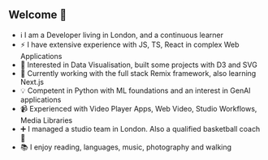 ## Welcome 👋
- ℹ️ I am a Developer living in London, and a continuous learner
- ⚡ I have extensive experience with JS, TS, React in complex Web Applications
- 🌱 Interested in Data Visualisation, built some projects with D3 and SVG
- 🌱 Currently working with the full stack Remix framework, also learning Next.js
- 💡 Competent in Python with ML foundations and an interest in GenAI applications
- 📹 Experienced with Video Player Apps, Web Video, Studio Workflows, Media Libraries
- ➕ I managed a studio team in London. Also a qualified basketball coach 🏀
- 📚 I enjoy reading, languages, music, photography and walking
<!--
<p>
    <a href="https://www.codewars.com/users/tekami" target="_blank" rel="noreferrer">
        <img src="https://github.r2v.ch/codewars?user=tekami&name=true&top_languages=true&hide_clan=true&animation=true" alt="codewars profile"/>
    </a>
</p>
-->
<!--
**kinolag/kinolag** is a ✨ _special_ ✨ repository because its `README.md` (this file) appears on your GitHub profile.

Here are some ideas to get you started:

- 🔭 I’m currently working on ...
- 🌱 I’m currently learning ...
- 👯 I’m looking to collaborate on ...
- 🤔 I’m looking for help with ...
- 💬 Ask me about ...
- 📫 How to reach me: ...
- 😄 Pronouns: ...
- ⚡ Fun fact: ...
-->
